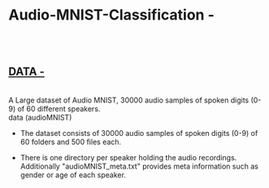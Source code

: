 # Audio-MNIST-Classification - 

<br>
<br>

<h2><b><u>DATA - </u></b></h2>
<br>
A Large dataset of Audio MNIST, 30000 audio samples of spoken digits (0-9) of 60 different speakers.
<br>
data (audioMNIST)

* The dataset consists of 30000 audio samples of spoken digits (0-9) of 60 folders and 500      files each.

* There is one directory per speaker holding the audio recordings.
Additionally "audioMNIST_meta.txt" provides meta information such as gender or age of each speaker.
